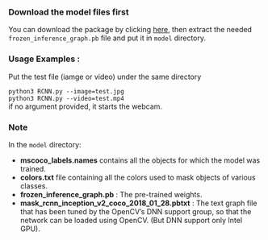 ### Download the model files first
You can download the package by clicking [here](http://download.tensorflow.org/models/object_detection/mask_rcnn_inception_v2_coco_2018_01_28.tar.gz), then extract the needed `frozen_inference_graph.pb` file and put it in `model` directory.

### Usage Examples :
Put the test file (iamge or video) under the same directory   
   
`python3 RCNN.py --image=test.jpg`   
`python3 RCNN.py --video=test.mp4`   
if no argument provided, it starts the webcam.

### Note
In the `model` directory:
 - **mscoco_labels.names** contains all the objects for which the model was trained.   
 - **colors.txt** file containing all the colors used to mask objects of various classes.   
 - **frozen_inference_graph.pb** : The pre-trained weights.
 - **mask_rcnn_inception_v2_coco_2018_01_28.pbtxt** : The text graph file that has been tuned by the OpenCV’s DNN support group, so that the network can be loaded using OpenCV. (But DNN support only Intel GPU).
